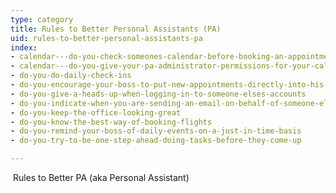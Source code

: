 ```yaml
---
type: category
title: Rules to Better Personal Assistants (PA)
uid: rules-to-better-personal-assistants-pa
index:
- calendar---do-you-check-someones-calendar-before-booking-an-appointment
- calendar---do-you-give-your-pa-administrator-permissions-for-your-calendar
- do-you-do-daily-check-ins
- do-you-encourage-your-boss-to-put-new-appointments-directly-into-his-phone
- do-you-give-a-heads-up-when-logging-in-to-someone-elses-accounts
- do-you-indicate-when-you-are-sending-an-email-on-behalf-of-someone-else
- do-you-keep-the-office-looking-great
- do-you-know-the-best-way-of-booking-flights
- do-you-remind-your-boss-of-daily-events-on-a-just-in-time-basis
- do-you-try-to-be-one-step-ahead-doing-tasks-before-they-come-up

---
```


​​
 Rules to Better PA (aka Personal Assistant) 

